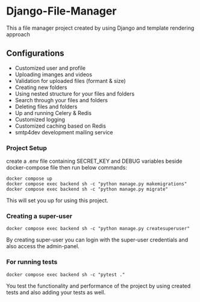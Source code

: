 # Django-File-Manager
 This a file manager project created by using Django and template rendering approach

## Configurations
 - Customized user and profile
 - Uploading imanges and videos
 - Validation for uploaded files (formant & size)
 - Creating new folders
 - Using nested structure for your files and folders
 - Search through your files and folders
 - Deleting files and folders
 - Up and running Celery & Redis
 - Customized logging
 - Customized caching based on Redis
 - smtp4dev development mailing service

### Project Setup
 create a .env file containing SECRET_KEY and DEBUG variables beside docker-compose file
 then run below commands:
 ```
 docker compose up
 docker compose exec backend sh -c "python manage.py makemigrations"
 docker compose exec backend sh -c "python manage.py migrate"
 ```
 This will set you up for using this project.

### Creating a super-user
```
docker compose exec backend sh -c "python manage.py createsuperuser"
```
By creating super-user you can login with the super-user credentials and also access the admin-panel.

### For running tests
```
docker compose exec backend sh -c "pytest ."
```
You test the functionality and performance of the project by using created tests and also adding your tests as well.
